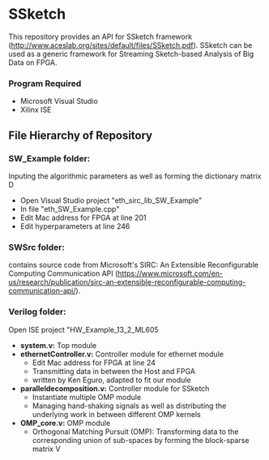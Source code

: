# SSketch

This repository provides an API for SSketch framework (http://www.aceslab.org/sites/default/files/SSketch.pdf). SSketch can be used as a generic framework for Streaming Sketch-based Analysis of Big Data on FPGA.

### Program Required
* Microsoft Visual Studio
* Xilinx ISE

## File Hierarchy of Repository

### SW_Example folder:
Inputing the algorithmic parameters as well as forming the dictionary matrix D
* Open Visual Studio project "eth_sirc_lib_SW_Example"
* In file "eth_SW_Example.cpp"
* Edit Mac address for FPGA at line 201
* Edit hyperparameters at line 246

### SWSrc folder:
contains source code from Microsoft's SIRC: An Extensible Reconfigurable Computing Communication API (https://www.microsoft.com/en-us/research/publication/sirc-an-extensible-reconfigurable-computing-communication-api/).

### Verilog folder:
Open ISE project "HW_Example_13_2_ML605
* **system.v:** Top module
* **ethernetController.v:** Controller module for ethernet module
  * Edit Mac address for FPGA at line 24
  * Transmitting data in between the Host and FPGA
  * written by Ken Eguro, adapted to fit our module
* **paralleldecomposition.v:** Controller module for SSketch
  * Instantiate multiple OMP module
  * Managing hand-shaking signals as well as distributing the underlying work in between different OMP kernels  
* **OMP_core.v:** OMP module
  * Orthogonal Matching Pursuit (OMP): Transforming data to the corresponding union of sub-spaces by forming the block-sparse matrix V
